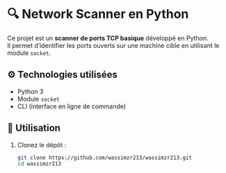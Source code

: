 # 🔍 Network Scanner en Python

Ce projet est un **scanner de ports TCP basique** développé en Python.  
Il permet d’identifier les ports ouverts sur une machine cible en utilisant le module `socket`.

## ⚙️ Technologies utilisées
- Python 3
- Module `socket`
- CLI (interface en ligne de commande)

## 🚀 Utilisation
1. Clonez le dépôt :
   ```bash
   git clone https://github.com/wassimzr213/wassimzr213.git
   cd wassimzr213
